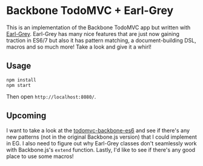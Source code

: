 # Backbone TodoMVC + Earl-Grey

This is an implementation of the Backbone TodoMVC app but written with [Earl-Grey](https://breuleux.github.io/earl-grey/).  Earl-Grey has many nice features that are just now gaining traction in ES6/7 but also it has pattern matching, a document-building DSL, macros and so much more! Take a look and give it a whirl!

## Usage

```
npm install
npm start
```
Then open `http://localhost:8080/`.

## Upcoming

I want to take a look at the [todomvc-backbone-es6](https://github.com/tastejs/todomvc-backbone-es6) and see if there's any new patterns (not in the original Backbone.js version) that I could implement in EG.  I also need to figure out why Earl-Grey classes don't seamlessly work with Backbone.js's `extend` function.  Lastly, I'd like to see if there's any good place to use some macros!
